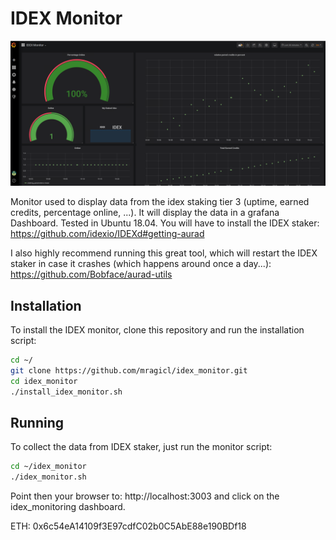 # IDEX Monitor
![idex monitor](https://raw.githubusercontent.com/mragicl/idex_monitor/master/img/IdexMonitor.png)

Monitor used to display data from the idex staking tier 3 (uptime, earned credits, percentage online, ...).
It will display the data in a grafana Dashboard.
Tested in Ubuntu 18.04.
You will have to install the IDEX staker:
https://github.com/idexio/IDEXd#getting-aurad

I also highly recommend running this great tool, which will restart the IDEX staker in case it crashes (which happens around once a day...):
https://github.com/Bobface/aurad-utils

## Installation
To install the IDEX monitor, clone this repository and run the installation script:
```sh
cd ~/
git clone https://github.com/mragicl/idex_monitor.git
cd idex_monitor
./install_idex_monitor.sh
```

## Running
To collect the data from IDEX staker, just run the monitor script:
```sh
cd ~/idex_monitor
./idex_monitor.sh
```

Point then your browser to:
http://localhost:3003
and click on the idex_monitoring dashboard.


ETH: 0x6c54eA14109f3E97cdfC02b0C5AbE88e190BDf18
